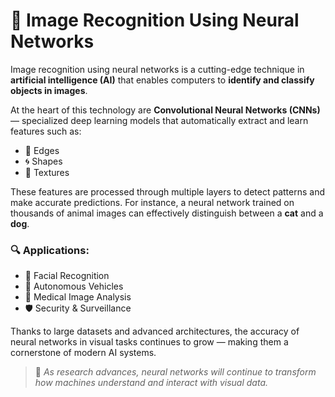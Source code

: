 # 🧠 Image Recognition Using Neural Networks

Image recognition using neural networks is a cutting-edge technique in **artificial intelligence (AI)** that enables computers to **identify and classify objects in images**.

At the heart of this technology are **Convolutional Neural Networks (CNNs)** — specialized deep learning models that automatically extract and learn features such as:

- 📐 Edges  
- 🌀 Shapes  
- 🎨 Textures

These features are processed through multiple layers to detect patterns and make accurate predictions. For instance, a neural network trained on thousands of animal images can effectively distinguish between a **cat** and a **dog**.

### 🔍 Applications:
- 🔐 Facial Recognition  
- 🚗 Autonomous Vehicles  
- 🏥 Medical Image Analysis  
- 🛡️ Security & Surveillance

Thanks to large datasets and advanced architectures, the accuracy of neural networks in visual tasks continues to grow — making them a cornerstone of modern AI systems.

> 🚀 *As research advances, neural networks will continue to transform how machines understand and interact with visual data.*
